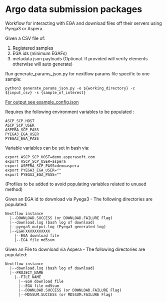 # Argo data submission packages

Workflow for interacting with EGA and download files off their servers using Pyega3 or Aspera.

Given a CSV file of: 
1. Registered samples
2. EGA ids (minimum EGAFs) 
3. metadata json payloads (Optional. If provided will verify elements otherwise will auto generate)

Run generate_params_json.py for nextflow params file specific to one sample:
```
python3 generate_params_json.py -o ${working_directory} -c ${input_csv} -s {sample_of_interest}
```

[For output see example_config.json ](https://github.com/edsu7/argo-data-submission#:~:text=10%20days%20ago-,example_config.json,-update%20to%20workflow)

Requires the following environment variables to be populated :
```
ASCP_SCP_HOST
ASCP_SCP_USER
ASPERA_SCP_PASS
PYEGA3_EGA_USER
PYEGA3_EGA_PASS

```
Variable variables can be set in bash via:
```
export ASCP_SCP_HOST=demo.asperasoft.com
export ASCP_SCP_USER=aspera
export ASPERA_SCP_PASS=demoaspera
export PYEGA3_EGA_USER=""
export PYEGA3_EGA_PASS=""
```
(Profiles to be added to avoid populating variables related to unused method)


Given an EGA id to download via Pyega3 - The following directories are populated:
```
Nextflow instance
  |--DOWNLOAD.SUCCESS (or DOWNLOAD.FAILURE Flag)
  |--download.log (bash log of download)
  |--pyega3_output.log (Pyega3 generated log)
  |--EGAFXXXXXXXXXXX
    |--EGA download file
    |--EGA file md5sum
```

Given an File to download via Aspera - The following directories are populated:
```
Nextflow instance
  |--download.log (bash log of download)
  |--PROJECT_NAME
    |--FILE_NAME
      |--EGA download file
      |--EGA file md5sum
      |--DOWNLOAD.SUCCESS (or DOWNLOAD.FAILURE Flag)
      |--MD5SUM.SUCCESS (or MD5SUM.FAILURE Flag)
```
